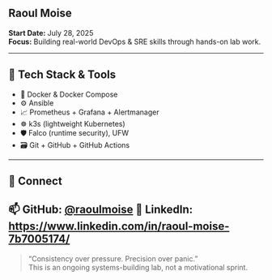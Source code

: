 ## Raoul Moise 

**Start Date:** July 28, 2025  
**Focus:** Building real-world DevOps & SRE skills through hands-on lab work.  

---

## 🔧 Tech Stack & Tools

- 🐳 Docker & Docker Compose
- ⚙️ Ansible
- 📈 Prometheus + Grafana + Alertmanager
- ☸️ k3s (lightweight Kubernetes)
- 🛡️ Falco (runtime security), UFW
- 🗃️ Git + GitHub + GitHub Actions

---

## 🔗 Connect

📫 GitHub: [@raoulmoise](https://github.com/raoulmoise)
🚀 LinkedIn: https://www.linkedin.com/in/raoul-moise-7b7005174/
---

> “Consistency over pressure. Precision over panic.”  
> This is an ongoing systems-building lab, not a motivational sprint.

<!--
**raoulmoise/raoulmoise** is a ✨ _special_ ✨ repository because its `README.md` (this file) appears on your GitHub profile.

Here are some ideas to get you started:

- 🔭 I’m currently working on ...
- 🌱 I’m currently learning ...
- 👯 I’m looking to collaborate on ...
- 🤔 I’m looking for help with ...
- 💬 Ask me about ...
- 📫 How to reach me: ...
- 😄 Pronouns: ...
- ⚡ Fun fact: ...
-->
